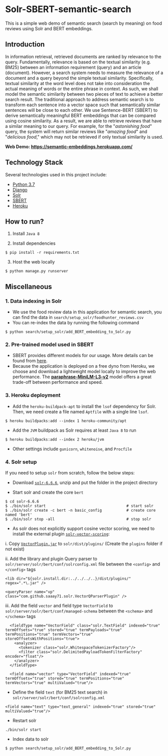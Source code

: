 # Solr-SBERT-semantic-search
This is a simple web demo of semantic search (search by meaning) on food reviews using Solr and BERT embeddings.

## Introduction
In information retrieval, retrieved documents are ranked by relevance to the query.
Fundamentally, relevance is based on the textual similarity (e.g. BM25) between an information requirement (query) and an article (document).
However, a search system needs to measure the relevance of a document and a query beyond the simple textual similarity.
Specifically, textual similarity at the word level does not take into consideration the actual meaning of words or the entire phrase in context.
As such, we shall model the semantic similarity between two pieces of text to achieve a better search result.
The traditional approach to address semantic search is to transform each sentence into a vector space such that
semantically similar sentences will be close to each other. We use Sentence-BERT (SBERT)
to derive semantically meaningful BERT embeddings that can be compared using cosine similarity.
As a result, we are able to retrieve reviews that have a similar meaning to our query. 
For example, for the "*astonishing food*" query, the system will return similar reviews like "*amazing food*" and "*delicious food*," 
which may not be retrieved if only textual similarity is used.

**Web Demo: https://semantic-embeddings.herokuapp.com/**

## Technology Stack
Several technologies used in this project include:
* [Python 3.7](https://www.python.org/)
* [Django](https://docs.djangoproject.com/en/3.2/)
* [Solr](https://solr.apache.org/guide/6_6/) 
* [SBERT](https://github.com/UKPLab/sentence-transformers)
* [Heroku](https://www.heroku.com/)

## How to run?
1. Install `Java 8`

2. Install dependencies
```
$ pip install -r requirements.txt
```

3. Host the web locally
```
$ python manage.py runserver
```

## Miscellaneous
### 1. Data indexing in Solr
* We use the food review data in this application for semantic search, you can find the data in `search/setup_solr/foodhunter_reviews.csv`
* You can re-index the data by running the following command
```
$ python search/setup_solr/add_BERT_embedding_to_Solr.py
```

### 2. Pre-trained model used in SBERT
* SBERT provides different models for our usage. More details can be found from [here](https://www.sbert.net/docs/pretrained_models.html).
* Because the application is deployed on a free dyno from Heroku, we choose and download a lightweight model locally to improve the web performance. 
The [**paraphrase-MiniLM-L3-v2**](search/setup_solr/paraphrase-MiniLM-L3-v2/) model offers a great trade-off between performance and speed. 

### 3. Heroku deployment
* Add the `heroku-buildpack-apt` to install the `lsof` dependency for Solr. Then, we need create a file named `Aptfile` with a single line `lsof`.
```
$ heroku buildpacks:add --index 1 heroku-community/apt
```
* Add the `JVM` buildpack as Solr requires at least `Java 8` to run
```
$ heroku buildpacks:add --index 2 heroku/jvm
```
* Other settings include `gunicorn`, `whitenoise`, and `Procfile`

### 4. Solr setup
If you need to setup `solr` from scratch, follow the below steps:

* Download [`solr-6.6.6`](https://archive.apache.org/dist/lucene/solr/6.6.6/), unzip 
and put the folder in the project directory

* Start solr and create the core `bert`
```
$ cd solr-6.6.6
$ ./bin/solr start                                    # start solr
$ ./bin/solr create -c bert -n basic_config           # create core named 'bert'
$ ./bin/solr stop -all                                # stop solr
```

* As solr does not explicitly support cosine vector scoring, we need to install 
the external plugin [`solr-vector-scoring`](https://github.com/saaay71/solr-vector-scoring):

i. Copy [`VectorPlugin.jar`](https://github.com/saaay71/solr-vector-scoring/blob/master/VectorPlugin.jar)
to `solr/dist/plugins/` (Create the `plugins` folder if not exist)

ii. Add the library and plugin Query parser to `solr/server/solr/bert/conf/solrconfig.xml` 
file between the `<config>` and `</config>` tags
```
<lib dir="${solr.install.dir:../../../..}/dist/plugins/" regex=".*\.jar" />

<queryParser name="vp" class="com.github.saaay71.solr.VectorQParserPlugin" />
```

iii. Add the field `vector` and field type `VectorField` to 
`solr/server/solr/bert/conf/managed-schema` between the `<schema>` and `</schema>` tags
```
  <fieldType name="VectorField" class="solr.TextField" indexed="true" termOffsets="true" stored="true" termPayloads="true" termPositions="true" termVectors="true" storeOffsetsWithPositions="true">
    <analyzer>
      <tokenizer class="solr.WhitespaceTokenizerFactory"/>
      <filter class="solr.DelimitedPayloadTokenFilterFactory" encoder="float"/>
    </analyzer>
  </fieldType>

  <field name="vector" type="VectorField" indexed="true" termOffsets="true" stored="true" termPositions="true" termVectors="true" multiValued="true"/>
```

* Define the field `text` (for BM25 text search) in `solr/server/solr/bert/conf/solrconfig.xml`
```
<field name="text" type="text_general" indexed="true" stored="true" multiValued="true"/>
```

* Restart solr
```
./bin/solr start    
```

* Index data to solr
```
$ python search/setup_solr/add_BERT_embedding_to_Solr.py
```